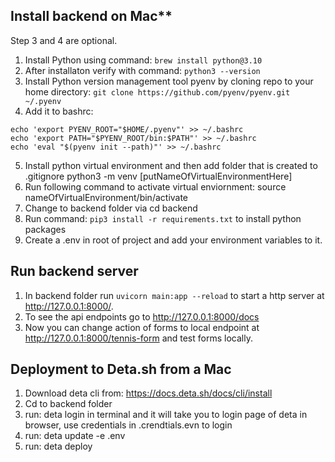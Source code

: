 ## Install backend on Mac**
Step 3 and 4 are optional.

1. Install Python using command: `brew install python@3.10`
2. After installaton verify with command: `python3 --version`
3. Install Python version management tool pyenv by cloning repo to your home directory: `git clone https://github.com/pyenv/pyenv.git ~/.pyenv`
4. Add it to bashrc:
````
echo 'export PYENV_ROOT="$HOME/.pyenv"' >> ~/.bashrc
echo 'export PATH="$PYENV_ROOT/bin:$PATH"' >> ~/.bashrc
echo 'eval "$(pyenv init --path)"' >> ~/.bashrc
````
5. Install python virtual environment and then add folder that is created to .gitignore
python3 -m venv [putNameOfVirtualEnvironmentHere]
6. Run following command to activate virtual enviornment:
source nameOfVirtualEnvironment/bin/activate
7. Change to backend folder via cd backend
8. Run command: `pip3 install -r requirements.txt` to install python packages
9. Create a .env in root of project and add your environment variables to it.

## Run backend server
1. In backend folder run `uvicorn main:app --reload` to start a http server at http://127.0.0.1:8000/.
2. To see the api endpoints go to http://127.0.0.1:8000/docs
3. Now you can change action of forms to local endpoint at http://127.0.0.1:8000/tennis-form and test forms locally.

## Deployment to Deta.sh from a Mac
1. Download deta cli from: https://docs.deta.sh/docs/cli/install
2. Cd to backend folder
3. run: deta login in terminal and it will take you to login page of deta in browser, use credentials in .crendtials.evn to login
4. run: deta update -e .env
5. run: deta deploy


